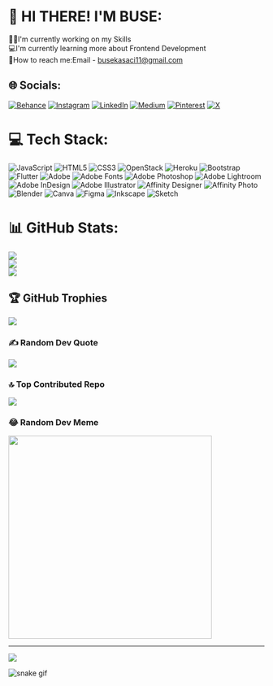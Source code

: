 # 💫 HI THERE! I'M BUSE:
👩‍💻I'm currently working on my Skills<br>💻I'm currently learning more about Frontend Development<br>📩How to reach me:Email - busekasaci11@gmail.com<br>


## 🌐 Socials:
[![Behance](https://img.shields.io/badge/Behance-1769ff?logo=behance&logoColor=white)](https://behance.net/busekasaci) [![Instagram](https://img.shields.io/badge/Instagram-%23E4405F.svg?logo=Instagram&logoColor=white)](https://instagram.com/bbusekasaci) [![LinkedIn](https://img.shields.io/badge/LinkedIn-%230077B5.svg?logo=linkedin&logoColor=white)](https://linkedin.com/in/busekasaci) [![Medium](https://img.shields.io/badge/Medium-12100E?logo=medium&logoColor=white)](https://medium.com/@busekasaci11) [![Pinterest](https://img.shields.io/badge/Pinterest-%23E60023.svg?logo=Pinterest&logoColor=white)](https://pinterest.com/busekasaci) [![X](https://img.shields.io/badge/X-black.svg?logo=X&logoColor=white)](https://x.com/dbusekasaci) 

# 💻 Tech Stack:
![JavaScript](https://img.shields.io/badge/javascript-%23323330.svg?style=flat-square&logo=javascript&logoColor=%23F7DF1E) ![HTML5](https://img.shields.io/badge/html5-%23E34F26.svg?style=flat-square&logo=html5&logoColor=white) ![CSS3](https://img.shields.io/badge/css3-%231572B6.svg?style=flat-square&logo=css3&logoColor=white) ![OpenStack](https://img.shields.io/badge/Openstack-%23f01742.svg?style=flat-square&logo=openstack&logoColor=white) ![Heroku](https://img.shields.io/badge/heroku-%23430098.svg?style=flat-square&logo=heroku&logoColor=white) ![Bootstrap](https://img.shields.io/badge/bootstrap-%238511FA.svg?style=flat-square&logo=bootstrap&logoColor=white) ![Flutter](https://img.shields.io/badge/Flutter-%2302569B.svg?style=flat-square&logo=Flutter&logoColor=white) ![Adobe](https://img.shields.io/badge/adobe-%23FF0000.svg?style=flat-square&logo=adobe&logoColor=white) ![Adobe Fonts](https://img.shields.io/badge/Adobe%20Fonts-000B1D.svg?style=flat-square&logo=Adobe%20Fonts&logoColor=white) ![Adobe Photoshop](https://img.shields.io/badge/adobe%20photoshop-%2331A8FF.svg?style=flat-square&logo=adobe%20photoshop&logoColor=white) ![Adobe Lightroom](https://img.shields.io/badge/Adobe%20Lightroom-31A8FF.svg?style=flat-square&logo=Adobe%20Lightroom&logoColor=white) ![Adobe InDesign](https://img.shields.io/badge/Adobe%20InDesign-49021F?style=flat-square&logo=adobeindesign&logoColor=FF3366) ![Adobe Illustrator](https://img.shields.io/badge/adobe%20illustrator-%23FF9A00.svg?style=flat-square&logo=adobe%20illustrator&logoColor=white) ![Affinity Designer](https://img.shields.io/badge/affinity%20designer-%231B72BE.svg?style=flat-square&logo=affinity-designer&logoColor=white) ![Affinity Photo](https://img.shields.io/badge/affinity%20photo-%237E4DD2.svg?style=flat-square&logo=affinity-photo&logoColor=white) ![Blender](https://img.shields.io/badge/blender-%23F5792A.svg?style=flat-square&logo=blender&logoColor=white) ![Canva](https://img.shields.io/badge/Canva-%2300C4CC.svg?style=flat-square&logo=Canva&logoColor=white) ![Figma](https://img.shields.io/badge/figma-%23F24E1E.svg?style=flat-square&logo=figma&logoColor=white) ![Inkscape](https://img.shields.io/badge/Inkscape-e0e0e0?style=flat-square&logo=inkscape&logoColor=080A13) ![Sketch](https://img.shields.io/badge/Sketch-FFB387?style=flat-square&logo=sketch&logoColor=black)
# 📊 GitHub Stats:
![](https://github-readme-stats.vercel.app/api?username=busekasaci&theme=synthwave&hide_border=false&include_all_commits=false&count_private=false)<br/>
![](https://github-readme-streak-stats.herokuapp.com/?user=busekasaci&theme=synthwave&hide_border=false)<br/>
![](https://github-readme-stats.vercel.app/api/top-langs/?username=busekasaci&theme=synthwave&hide_border=false&include_all_commits=false&count_private=false&layout=compact)

## 🏆 GitHub Trophies
![](https://github-profile-trophy.vercel.app/?username=busekasaci&theme=radical&no-frame=false&no-bg=false&margin-w=4)

### ✍️ Random Dev Quote
![](https://quotes-github-readme.vercel.app/api?type=vetical&theme=radical)

### 🔝 Top Contributed Repo
![](https://github-contributor-stats.vercel.app/api?username=busekasaci&limit=5&theme=radical&combine_all_yearly_contributions=true)

### 😂 Random Dev Meme
<img src='https://randommeme-five.vercel.app/' style="height: 400px;"/>

---
[![](https://visitcount.itsvg.in/api?id=busekasaci&icon=2&color=10)](https://visitcount.itsvg.in)

![snake gif](https://github.com/YOUR_USERNAME/YOUR_USERNAME/blob/output/github-contribution-grid-snake.gif)


